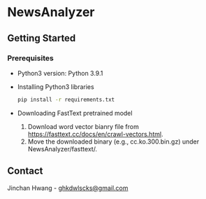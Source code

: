 <!-- Writer: Jinchan Hwang <ghkdwlscks@gmail.com> -->

# NewsAnalyzer

## Getting Started

### Prerequisites

* Python3 version: Python 3.9.1
* Installing Python3 libraries

  ```sh
  pip install -r requirements.txt
  ```

* Downloading FastText pretrained model
  1. Download word vector bianry file from <https://fasttext.cc/docs/en/crawl-vectors.html>.
  2. Move the downloaded binary (e.g., cc.ko.300.bin.gz) under NewsAnalyzer/fasttext/.

## Contact

Jinchan Hwang - ghkdwlscks@gmail.com
